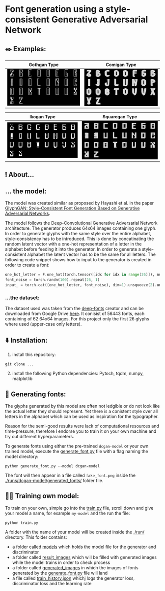 # Font generation using a style-consistent Generative Adversarial Network

## ✒️ Examples:
Gothgan Type            |  Comigan Type
:-------------------------:|:-------------------------:
![font-1](runs/dcgan-model/generated_fonts/fake_12.png)  |  ![font-1](runs/dcgan-model/generated_fonts/fake_11.png)

Ikogan Type             |  Squaregan Type
:-------------------------:|:-------------------------:
![font-1](runs/dcgan-model/generated_fonts/fake_14.png)  |  ![font-1](runs/dcgan-model/generated_fonts/fake_6.png)


## ❕ About...
## ... the model:
The model was created similar as proposed by Hayashi et al. in the paper [GlyphGAN: Style-Consistent Font Generation Based on Generative Adversarial Networks](https://arxiv.org/abs/1905.12502).

The model follows the Deep-Convolutional Generative Adversarial Network architecture. The generator produces 64x64 images containing one glyph. In order to generate glyphs with the same style over the entire alphabet, style-consistency has to be introduced. This is done by concatinating the random latent vector with a one-hot representation of a letter in the alphabet before feeding it into the generator. In order to generate a style-consistent alphabet the latent vector has to be the same for all letters.
The following code snippet shows how to input to the generator is created in order to create a font:
```python
one_hot_letter = F.one_hot(torch.tensor([idx for idx in range(26)]), num_classes=26)
font_noise = torch.randn(100).repeat(26, 1)
input_ = torch.cat((one_hot_letter, font_noise), dim=1).unsqueeze(2).unsqueeze(3).to(device=device)
```

### ...the dataset:
The dataset used was taken from the [deep-fonts](https://erikbern.com/2016/01/21/analyzing-50k-fonts-using-deep-neural-networks) creator and can be downloaded from Google Drive [here](https://drive.google.com/file/d/0B0GtwTQ6IF9AU3NOdzFzUWZ0aDQ/view?resourcekey=0-hJ4N66Y4_LeYPpnuLSvugw).
It conisist of 56443 fonts, each containing of 62 64x64 images. For this project only the first 26 glyphs where used (upper-case only letters).


## ⬇️ Installation:
1. install this repository:
```
git clone ...
```
2. install the following Python dependencies:
Pytoch, tqdm, numpy, matplotlib

## 📝 Generating fonts:
The glyphs generated by this model are often not ledgible or do not look like the actual letter they should represent. Yet there is a conistent style over all letters in the alphabet which can be used as inspiration for the typographer.

Reason for the semi-good results were lack of computational resources and time-pressure, therefore I endorse you to train it on your own machine and try out different hyperparameters.

To generate fonts using either the pre-trained ``dcgan-model`` or your own trained model, execute the [generate_font.py](generate_font.py) file with a flag naming the model directory:
```
python generate_font.py --model dcgan-model
```

The font will then appear in a file called ``fake_font.png`` inside the [./runs/dcgan-model/generated_fonts/](runs/dcgan-model/generated_fonts) folder file.

## 🏋️‍♀️ Training own model:
To train on your own, simple go into the [train.py](train.py) file, scroll down and give your model a name, for example ``my-model`` and the run the file:
```
python train.py
```

A folder with the name of your model will be created inside the [./run/](/runs/) directory. This folder contains:
- a folder called [models](/runs/dcgan-model/models/) which holds the model file for the generator and discriminator
- a folder called [result_images](/runs/dcgan-model/result_images/) which will be filled with generated images while the model trains in order to check process
- a folder called [generated_images](/runs/dcgan-model/generated_images/) in which the images of fonts generated by the [generate_font.py](./generate_font.py) file will land
- a file called [train_history.json](/runs/dcgan-model/train_history.json) whichj logs the generator loss, discriminator loss and the learning rate

